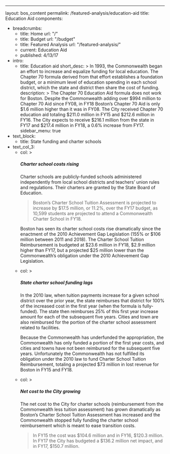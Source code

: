 ---
layout: bos_content
permalink: /featured-analysis/education-aid
title: Education Aid
components:
- breadcrumbs:
  - title: Home
    url: "/"
  - title: Budget
    url: "/budget"
  - title: Featured Analysis
    url: "/featured-analysis/"
  - current: Education Aid
  - published: 4/13/17
- intro:
  - title: Education aid
    short_desc: >
      In 1993, the Commonwealth began an effort to increase and equalize 
      funding for local education. The Chapter 70 formula derived from that 
      effort establishes a foundation budget, or a minimum level of education 
      spending in each school district, which the state and district then 
      share the cost of funding.
    description: >
      The Chapter 70 Education Aid formula does not work for Boston. Despite the 
      Commonwealth adding over $994 million to Chapter 70 Aid since FY08, in FY18 
      Boston’s Chapter 70 Aid is only $1.6 million higher than it was in FY08. 
      The City received Chapter 70 education aid totaling $211.0 million in FY15 
      and $212.6 million in FY16. The City expects to receive $216.1 million from 
      the state in FY17 and $217.4 million in FY18, a 0.6% increase from FY17.
    sidebar_menu: true    
- text_block:
  - title: State funding and charter schools
- text_col_3:
  - col: >
      <h5>Charter school costs rising</h5>
      <p>Charter schools are publicly-funded schools administered independently 
      from local school districts and teachers’ union rules and regulations. Their 
      charters are granted by the State Board of Education. <blockquote>Boston’s 
      Charter School Tuition Assessment is projected to increase by $17.5 million, 
      or 11.2%, over the FY17 budget, as 10,599 students are projected to attend a 
      Commonwealth Charter School in FY18.</blockquote></p>
      <p>Boston has seen its charter school costs rise dramatically since the enactment 
      of the 2010 Achievement Gap Legislation (155% or $106 million between 2011 and 
      2018). The Charter School Tuition Reimbursement is budgeted at $23.6 million 
      in FY18, $2.9 million higher than FY17, but a projected $25 million lower than 
      the Commonwealth’s obligation under the 2010 Achievement Gap Legislation.</p>
  - col: >
      <h5>State charter school funding lags</h5>
      <p>In the 2010 law, when tuition payments increase for a given school district 
      over the prior year, the state reimburses that district for 100% of the increased 
      cost in the first year (when the formula is fully-funded). The state then reimburses 
      25% of this first year increase amount for each of the subsequent five years. Cities 
      and town are also reimbursed for the portion of the charter school assessment 
      related to facilities.</p>
      <p>Because the Commonwealth has underfunded the appropriation, the Commonwealth has 
      only funded a portion of the first year costs, and cities and towns have not been 
      reimbursed for the subsequent five years. Unfortunately the Commonwealth has not 
      fulfilled its obligation under the 2010 law to fund Charter School Tuition Reimbursement, 
      totaling a projected $73 million in lost revenue for Boston in FY15 and FY18.</p>
  - col: >
      <h5>Net cost to the City growing</h5>
      <p>The net cost to the City for charter schools (reimbursement from the Commonwealth 
      less tuition assessment) has grown dramatically as Boston’s Charter School Tuition 
      Assessment has increased and the Commonwealth stopped fully funding the charter school 
      reimbursement which is meant to ease transition costs. <blockquote>In FY15 the cost was 
      $104.6 million and in FY16, $120.3 million. In FY17 the City has budgeted a $136.2 million 
      net impact, and in FY17, $150.7 million.</blockquote></p>
